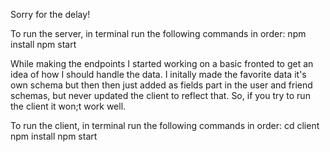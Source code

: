 Sorry for the delay!

To run the server, in terminal run the following commands in order:
    npm install
    npm start

While making the endpoints I started working on a basic fronted to get
an idea of how I should handle the data. I initally made the favorite data
it's own schema but then then just added as fields part in the user 
and friend schemas, but never updated the client to reflect that. 
So, if you try to run the client it won;t work well.

To run the client, in terminal run the following commands in order:
    cd client
    npm install
    npm start